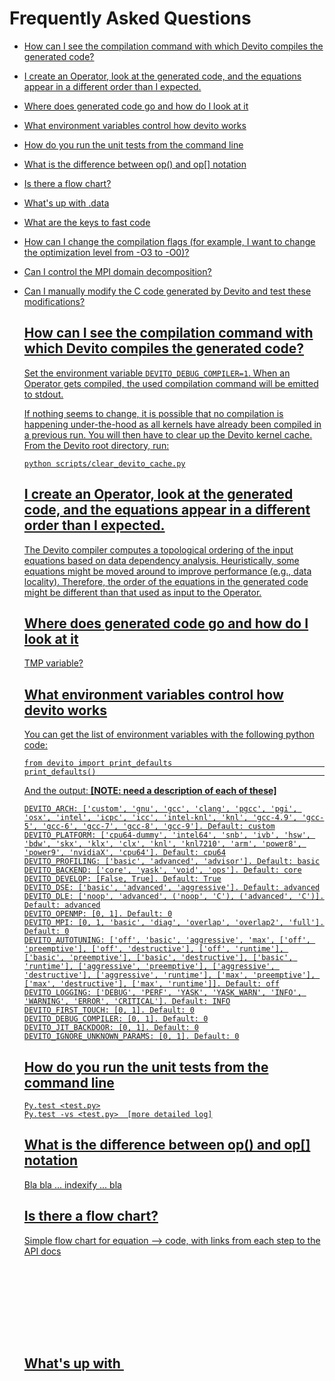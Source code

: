 # Frequently Asked Questions

- [How can I see the compilation command with which Devito compiles the generated code?](#How-can-I-see-the-compilation-command-with-which-Devito-compiles-the-generated-code?)

- [I create an Operator, look at the generated code, and the equations appear in a different order than I expected.](#I-create-an-Operator,-look-at-the-generated-code,-and-the-equations-appear-in-a-different-order-than-I-expected.)

- [Where does generated code go and how do I look at it](#Where-does-generated-code-go-and-how-do-I-look-at-it)

- [What environment variables control how devito works](#What-environment-variables-control-how-devito-works)

- [How do you run the unit tests from the command line](#How-do-you-run-the-unit-tests-from-the-command-line)

- [What is the difference between op() and op[] notation](#What-is-the-difference-between-op()-and-op[]-notation)

- [Is there a flow chart?](#Is-there-a-flow-chart?)

- [What's up with <object>.data](#What's-up-with-<object>.data)

- [What are the keys to fast code](#What-are-the-keys-to-fast-code)

- [How can I change the compilation flags (for example, I want to change the optimization level from -O3 to -O0)?](#How-can-I-change-the-compilation-flags-(for-example,-I-want-to-change-the-optimization-level-from--O3-to--O0)?)

- [Can I control the MPI domain decomposition?](#Can-I-control-the-MPI-domain-decomposition?)

- [Can I manually modify the C code generated by Devito and test these modifications?](#Can-I-manually-modify-the-C-code-generated-by-Devito-and-test-these-modifications?)


## How can I see the compilation command with which Devito compiles the generated code?

Set the environment variable `DEVITO_DEBUG_COMPILER=1`. When an Operator gets compiled, the used compilation command will be emitted to stdout. 

If nothing seems to change, it is possible that no compilation is happening under-the-hood as all kernels have already been compiled in a previous run. You will then have to clear up the Devito kernel cache. From the Devito root directory, run:
```
python scripts/clear_devito_cache.py
```

## I create an Operator, look at the generated code, and the equations appear in a different order than I expected.

The Devito compiler computes a topological ordering of the input equations based on data dependency analysis. Heuristically, some equations might be moved around to improve performance (e.g., data locality). Therefore, the order of the equations in the generated code might be different than that used as input to the Operator.


## Where does generated code go and how do I look at it
TMP variable?


## What environment variables control how devito works
You can get the list of environment variables with the following python code:
```
from devito import print_defaults                                                                                                                                                                               
print_defaults()                                                                                                                                                                                                
```
And the output: **[NOTE: need a description of each of these]**
```
DEVITO_ARCH: ['custom', 'gnu', 'gcc', 'clang', 'pgcc', 'pgi', 'osx', 'intel', 'icpc', 'icc', 'intel-knl', 'knl', 'gcc-4.9', 'gcc-5', 'gcc-6', 'gcc-7', 'gcc-8', 'gcc-9']. Default: custom
DEVITO_PLATFORM: ['cpu64-dummy', 'intel64', 'snb', 'ivb', 'hsw', 'bdw', 'skx', 'klx', 'clx', 'knl', 'knl7210', 'arm', 'power8', 'power9', 'nvidiaX', 'cpu64']. Default: cpu64
DEVITO_PROFILING: ['basic', 'advanced', 'advisor']. Default: basic
DEVITO_BACKEND: ['core', 'yask', 'void', 'ops']. Default: core
DEVITO_DEVELOP: [False, True]. Default: True
DEVITO_DSE: ['basic', 'advanced', 'aggressive']. Default: advanced
DEVITO_DLE: ['noop', 'advanced', ('noop', 'C'), ('advanced', 'C')]. Default: advanced
DEVITO_OPENMP: [0, 1]. Default: 0
DEVITO_MPI: [0, 1, 'basic', 'diag', 'overlap', 'overlap2', 'full']. Default: 0
DEVITO_AUTOTUNING: ['off', 'basic', 'aggressive', 'max', ['off', 'preemptive'], ['off', 'destructive'], ['off', 'runtime'], ['basic', 'preemptive'], ['basic', 'destructive'], ['basic', 'runtime'], ['aggressive', 'preemptive'], ['aggressive', 'destructive'], ['aggressive', 'runtime'], ['max', 'preemptive'], ['max', 'destructive'], ['max', 'runtime']]. Default: off
DEVITO_LOGGING: ['DEBUG', 'PERF', 'YASK', 'YASK_WARN', 'INFO', 'WARNING', 'ERROR', 'CRITICAL']. Default: INFO
DEVITO_FIRST_TOUCH: [0, 1]. Default: 0
DEVITO_DEBUG_COMPILER: [0, 1]. Default: 0
DEVITO_JIT_BACKDOOR: [0, 1]. Default: 0
DEVITO_IGNORE_UNKNOWN_PARAMS: [0, 1]. Default: 0
```

## How do you run the unit tests from the command line
```
Py.test <test.py>
Py.test -vs <test.py>  [more detailed log]
```

## What is the difference between op() and op[] notation
Bla bla ... indexify ... bla


## Is there a flow chart?
Simple flow chart for equation --> code, with links from each step to the API docs


## What's up with <object>.data
Bla bla numpy array backends


## What are the keys to fast code
CPU: Cache blocking, loop fusing, alignment to promote SIMD, ...
GPU: longer pipelines, less travel to host
As time increases in the finite difference evolution, are wavefield arrays "swapped" like you might see in c/c++ code?
No, devito uses the modulus of a time index to map increasing indices [0, 1, 2, 3, 4, 5, ...] into cyclic indices [0, 1, 2, 0, 1, 2, ...]
What are units typically used in devito examples
Sampling rates: msec
Frequency: KHz
Velocity: km/sec


## How can I change the compilation flags (for example, I want to change the optimization level from -O3 to -O0)?

There is currently no API to achieve this straightforwardly. However, there are three work arounds:

* hacky way: change the flags explicitly in the Devito source code. In Devito v4.0, you can do that [here](https://github.com/opesci/devito/blob/v4.0/devito/compiler.py#L146)
* via env vars: use a [CustomCompiler](https://github.com/opesci/devito/blob/v4.0/devito/compiler.py#L446) -- just leave the `DEVITO_ARCH` environment variable unset or set it to `'custom'`. Then, `export CFLAGS="..."` to tell Devito to use the exported flags in place of the default ones.
* programmatically: subclass one of the compiler classes and set `self.cflags` to whatever you need. Do not forget to add the subclass to the [compiler registry](https://github.com/opesci/devito/blob/v4.0/devito/compiler.py#L472). For example, you could do

```
from devito import configuration, compiler_registry
from devito.compiler import GNUCompiler

class MyOwnCompiler(GNUCompiler):
    def __init__(self, *args, **kwargs):
        super(MyOwnCompiler, self).__init__(*args, **kwargs)
        # <manipulate self.cflags here >

# Make sure Devito is aware of this new Compiler class
compiler_registry['mycompiler'] = MyOwnCompiler
configuration.add("compiler", "custom", list(compiler_registry), callback=lambda i: compiler_registry[i]())

# Then, what remains to be done is asking Devito to use MyOwnCompiler

configuration['compiler'] = 'mycompiler'
```

## Can I control the MPI domain decomposition?

Until Devito v3.5 included, domain decomposition occurs along the fastest axis. As of later versions, domain decomposition occurs along the slowest axis, for performance reasons.  And yes, it is possible to control the domain decomposition in user code, but this is undocumented and currently there exists no clean API to do that. However, below we provide some guidelines on how one can implement this.

* Start taking a look at the `Distributor` class, which controls the domain decomposition. In Devito v3.5, you can find it [here](https://github.com/opesci/devito/blob/v3.5/devito/mpi/distributed.py#L160).
* Turn the free function `compute_dims` into a `Distributor` method.
* In your user code, inherit from `Distributor` and override `compute_dims` at will. This will impact how the domain is decomposed along each of the distributed axes. 
* Change `Grid` to accept a `Distributor`, instead of `comm` (an MPI communicator). In Devito v3.5, you can do it [here](https://github.com/opesci/devito/blob/v3.5/devito/types/grid.py#L100).
* In your user code, create a `Grid` passing in an instance of the sub-classed `Distributor`, that is you should have `grid = Grid(...., distributor=MyDistributor(...))`.

## Can I manually modify the C code generated by Devito and test these modifications?

Yes, as of Devito v3.5 it is possible to modify the generated C code and run it inside Devito. First you need to get the C file generated for a given `Operator`. Run your code in `DEBUG` mode:
```
DEVITO_LOGGING=DEBUG python your_code.py
```
The generated code path will be shown as in the excerpt below:
```
CustomCompiler: compiled `/tmp/devito-jitcache-uid1000/ed41e9373af1bc129471b7ae45e1c3740b60a856.c` [0.29 s]
```
You can now open the C file, do the modifications you like, and save them. Finally, rerun the same program but this time with the _Devito JIT backdoor_ enabled:
```
DEVITO_JIT_BACKDOOR=1 python your_code.py
```
This will force Devito to recompile and link the modified C code.
